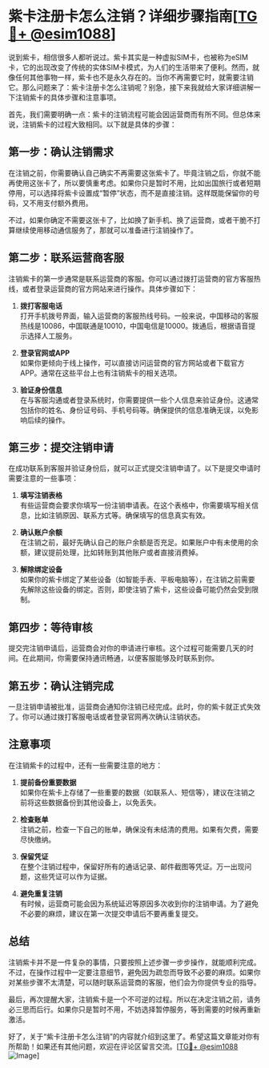 # 紫卡注册卡怎么注销？详细步骤指南[[TG💪+ @esim1088](https://t.me/s/esim1088)]

说到紫卡，相信很多人都听说过。紫卡其实是一种虚拟SIM卡，也被称为eSIM卡，它的出现改变了传统的实体SIM卡模式，为人们的生活带来了便利。然而，就像任何其他事物一样，紫卡也不是永久存在的。当你不再需要它时，就需要注销它。那么问题来了：紫卡注册卡怎么注销呢？别急，接下来我就给大家详细讲解一下注销紫卡的具体步骤和注意事项。

首先，我们需要明确一点：紫卡的注销流程可能会因运营商而有所不同。但总体来说，注销紫卡的过程大致相同。以下就是具体的步骤：

## 第一步：确认注销需求

在注销之前，你需要确认自己确实不再需要这张紫卡了。毕竟注销之后，你就不能再使用这张卡了，所以要慎重考虑。如果你只是暂时不用，比如出国旅行或者短期停用，可以选择将紫卡设置成“暂停”状态，而不是直接注销。这样既能保留你的号码，又不用支付额外费用。

不过，如果你确定不需要这张卡了，比如换了新手机、换了运营商，或者干脆不打算继续使用移动通信服务了，那就可以准备进行注销操作了。

## 第二步：联系运营商客服

注销紫卡的第一步通常是联系运营商的客服。你可以通过拨打运营商的官方客服热线，或者登录运营商的官方网站来进行操作。具体步骤如下：

1. **拨打客服电话**  
   打开手机拨号界面，输入运营商的客服热线号码。一般来说，中国移动的客服热线是10086，中国联通是10010，中国电信是10000。拨通后，根据语音提示选择人工服务。

2. **登录官网或APP**  
   如果你更倾向于线上操作，可以直接访问运营商的官方网站或者下载官方APP。通常在这些平台上也有注销紫卡的相关选项。

3. **验证身份信息**  
   在与客服沟通或者登录系统时，你需要提供一些个人信息来验证身份。这通常包括你的姓名、身份证号码、手机号码等。确保提供的信息准确无误，以免影响后续的操作。

## 第三步：提交注销申请

在成功联系到客服并验证身份后，就可以正式提交注销申请了。以下是提交申请时需要注意的一些事项：

1. **填写注销表格**  
   有些运营商会要求你填写一份注销申请表。在这个表格中，你需要填写相关信息，比如注销原因、联系方式等。确保填写的信息真实有效。

2. **确认账户余额**  
   在注销之前，最好先确认自己的账户余额是否充足。如果账户中有未使用的余额，建议提前处理，比如转账到其他账户或者直接消费掉。

3. **解除绑定设备**  
   如果你的紫卡绑定了某些设备（如智能手表、平板电脑等），在注销之前需要先解除这些设备的绑定。否则，即使注销了紫卡，这些设备可能仍然会受到限制。

## 第四步：等待审核

提交完注销申请后，运营商会对你的申请进行审核。这个过程可能需要几天的时间。在此期间，你需要保持通讯畅通，以便客服能够及时联系到你。

## 第五步：确认注销完成

一旦注销申请被批准，运营商会通知你注销已经完成。此时，你的紫卡就正式失效了。你可以通过拨打客服电话或者登录官网再次确认注销状态。

## 注意事项

在注销紫卡的过程中，还有一些需要注意的地方：

1. **提前备份重要数据**  
   如果你在紫卡上存储了一些重要的数据（如联系人、短信等），建议在注销之前将这些数据备份到其他设备上，以免丢失。

2. **检查账单**  
   注销之前，检查一下自己的账单，确保没有未结清的费用。如果有欠费，需要尽快缴纳。

3. **保留凭证**  
   在整个注销过程中，保留好所有的通话记录、邮件截图等凭证。万一出现问题，这些凭证可以作为证据。

4. **避免重复注销**  
   有时候，运营商可能会因为系统延迟等原因多次收到你的注销申请。为了避免不必要的麻烦，建议在第一次提交申请后不要再重复提交。

## 总结

注销紫卡并不是一件复杂的事情，只要按照上述步骤一步步操作，就能顺利完成。不过，在操作过程中一定要注意细节，避免因为疏忽而导致不必要的麻烦。如果你对某些步骤不太清楚，可以随时联系运营商的客服，他们会为你提供专业的指导。

最后，再次提醒大家，注销紫卡是一个不可逆的过程。所以在决定注销之前，请务必三思而后行。如果你只是暂时不用，不妨选择暂停服务，等到需要的时候再重新激活。

好了，关于“紫卡注册卡怎么注销”的内容就介绍到这里了。希望这篇文章能对你有所帮助！如果还有其他问题，欢迎在评论区留言交流。[[TG💪+ @esim1088](https://t.me/s/esim1088) ![Image](https://i.postimg.cc/4NQfJmqS/Snipaste-2025-05-13-00-14-12.png)]